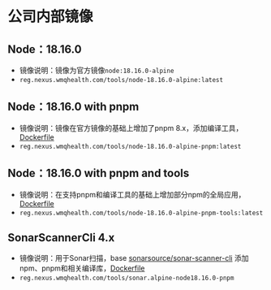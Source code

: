 # 公司内部镜像
## Node：18.16.0
- 镜像说明：镜像为官方镜像`node:18.16.0-alpine`
- `reg.nexus.wmqhealth.com/tools/node-18.16.0-alpine:latest`

## Node：18.16.0 with pnpm
- 镜像说明：镜像在官方镜像的基础上增加了pnpm 8.x，添加编译工具，[Dockerfile](Dockerfile.pnpm)
- `reg.nexus.wmqhealth.com/tools/node-18.16.0-alpine-pnpm:latest`

## Node：18.16.0 with pnpm and tools
- 镜像说明：在支持pnpm和编译工具的基础上增加部分npm的全局应用，[Dockerfile](Dockerfile.tools)
- `reg.nexus.wmqhealth.com/tools/node-18.16.0-alpine-pnpm-tools:latest`

## SonarScannerCli 4.x
- 镜像说明：用于Sonar扫描，base [sonarsource/sonar-scanner-cli](https://hub.docker.com/r/sonarsource/sonar-scanner-cli) 添加npm、pnpm和相关编译库，[Dockerfile](Dockerfile.sonar)
- `reg.nexus.wmqhealth.com/tools/sonar.alpine-node18.16.0-pnpm` 